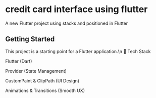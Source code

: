 # credit card interface using flutter 

A new Flutter project using stacks and positioned in Flutter 

## Getting Started

This project is a starting point for a Flutter application.\n
🚀 Tech Stack

Flutter (Dart)

Provider (State Management)

CustomPaint & ClipPath (UI Design)

Animations & Transitions (Smooth UX)

